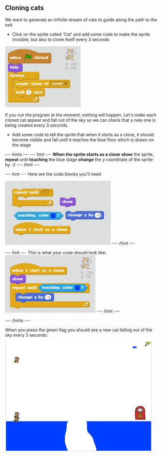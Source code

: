 ## Cloning cats

We want to generate an infinite stream of cats to guide along the path to the exit.

+ Click on the sprite called 'Cat' and add some code to make the sprite invisible, but also to clone itself every 3 seconds

![Clone a cat](images/clone-a-cat.png)

If you run the program at the moment, nothing will happen. Let's make each cloned cat appear and fall out of the sky so we can check that a new one is being created every 3 seconds.

+ Add some code to tell the sprite that when it starts as a clone, it should become visible and fall until it reaches the blue floor which is drawn on the stage

--- hints ---
--- hint ---
**When the sprite starts as a clone**
**show** the sprite,
**repeat** until **touching** the blue stage
**change** the y coordinate of the sprite by -2
--- /hint ---

--- hint ---
Here are the code blocks you'll need

![Drawing with the pen hint](images/falling-cat-hint.png)
--- /hint ---

--- hint ---
This is what your code should look like:
![Drawing with the pen solution](images/falling-cat-solution.png)
--- /hint ---

--- /hints ---

When you press the green flag you should see a new cat falling out of the sky every 3 seconds:

![Falling cats](images/falling-cats.png)
